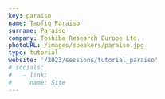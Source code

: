 ```yaml
---
key: paraiso
name: Taofiq Paraiso
surname: Paraiso
company: Toshiba Research Europe Ltd.
photoURL: /images/speakers/paraiso.jpg
type: tutorial
website: '/2023/sessions/tutorial_paraiso'
# socials:
#   - link: 
#     name: Site
---
```

